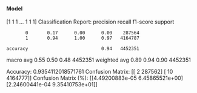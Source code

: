 #### Model
[1 1 1 ... 1 1 1]
Classification Report:
              precision    recall  f1-score   support

           0       0.17      0.00      0.00    287564
           1       0.94      1.00      0.97   4164787

    accuracy                           0.94   4452351
   macro avg       0.55      0.50      0.48   4452351
weighted avg       0.89      0.94      0.90   4452351

Accuracy: 0.9354112018571761
Confusion Matrix:
[[      2  287562]
 [     10 4164777]]
Confusion Matrix (%):
[[4.49200883e-05 6.45865521e+00]
 [2.24600441e-04 9.35410753e+01]]
